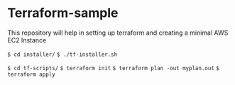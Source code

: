 # Terraform-sample
This repository will help in setting up terraform and creating a minimal AWS EC2 Instance 


```$ cd installer/```
```$ ./tf-installer.sh```

```$ cd tf-scripts/``` 
```$ terraform init```
```$ terraform plan -out myplan.out``` 
```$ terraform apply``` 
